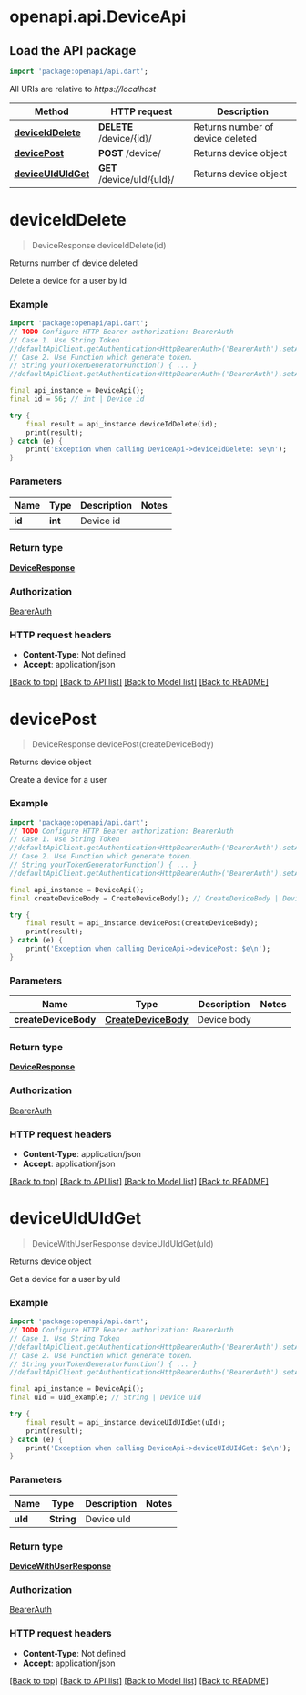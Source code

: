 # openapi.api.DeviceApi

## Load the API package
```dart
import 'package:openapi/api.dart';
```

All URIs are relative to *https://localhost*

Method | HTTP request | Description
------------- | ------------- | -------------
[**deviceIdDelete**](DeviceApi.md#deviceIdDelete) | **DELETE** /device/{id}/ | Returns number of device deleted
[**devicePost**](DeviceApi.md#devicePost) | **POST** /device/ | Returns device object
[**deviceUIdUIdGet**](DeviceApi.md#deviceUIdUIdGet) | **GET** /device/uId/{uId}/ | Returns device object


# **deviceIdDelete**
> DeviceResponse deviceIdDelete(id)

Returns number of device deleted

Delete a device for a user by id

### Example 
```dart
import 'package:openapi/api.dart';
// TODO Configure HTTP Bearer authorization: BearerAuth
// Case 1. Use String Token
//defaultApiClient.getAuthentication<HttpBearerAuth>('BearerAuth').setAccessToken('YOUR_ACCESS_TOKEN');
// Case 2. Use Function which generate token.
// String yourTokenGeneratorFunction() { ... }
//defaultApiClient.getAuthentication<HttpBearerAuth>('BearerAuth').setAccessToken(yourTokenGeneratorFunction);

final api_instance = DeviceApi();
final id = 56; // int | Device id

try { 
    final result = api_instance.deviceIdDelete(id);
    print(result);
} catch (e) {
    print('Exception when calling DeviceApi->deviceIdDelete: $e\n');
}
```

### Parameters

Name | Type | Description  | Notes
------------- | ------------- | ------------- | -------------
 **id** | **int**| Device id | 

### Return type

[**DeviceResponse**](DeviceResponse.md)

### Authorization

[BearerAuth](../README.md#BearerAuth)

### HTTP request headers

 - **Content-Type**: Not defined
 - **Accept**: application/json

[[Back to top]](#) [[Back to API list]](../README.md#documentation-for-api-endpoints) [[Back to Model list]](../README.md#documentation-for-models) [[Back to README]](../README.md)

# **devicePost**
> DeviceResponse devicePost(createDeviceBody)

Returns device object

Create a device for a user

### Example 
```dart
import 'package:openapi/api.dart';
// TODO Configure HTTP Bearer authorization: BearerAuth
// Case 1. Use String Token
//defaultApiClient.getAuthentication<HttpBearerAuth>('BearerAuth').setAccessToken('YOUR_ACCESS_TOKEN');
// Case 2. Use Function which generate token.
// String yourTokenGeneratorFunction() { ... }
//defaultApiClient.getAuthentication<HttpBearerAuth>('BearerAuth').setAccessToken(yourTokenGeneratorFunction);

final api_instance = DeviceApi();
final createDeviceBody = CreateDeviceBody(); // CreateDeviceBody | Device body

try { 
    final result = api_instance.devicePost(createDeviceBody);
    print(result);
} catch (e) {
    print('Exception when calling DeviceApi->devicePost: $e\n');
}
```

### Parameters

Name | Type | Description  | Notes
------------- | ------------- | ------------- | -------------
 **createDeviceBody** | [**CreateDeviceBody**](CreateDeviceBody.md)| Device body | 

### Return type

[**DeviceResponse**](DeviceResponse.md)

### Authorization

[BearerAuth](../README.md#BearerAuth)

### HTTP request headers

 - **Content-Type**: application/json
 - **Accept**: application/json

[[Back to top]](#) [[Back to API list]](../README.md#documentation-for-api-endpoints) [[Back to Model list]](../README.md#documentation-for-models) [[Back to README]](../README.md)

# **deviceUIdUIdGet**
> DeviceWithUserResponse deviceUIdUIdGet(uId)

Returns device object

Get a device for a user by uId

### Example 
```dart
import 'package:openapi/api.dart';
// TODO Configure HTTP Bearer authorization: BearerAuth
// Case 1. Use String Token
//defaultApiClient.getAuthentication<HttpBearerAuth>('BearerAuth').setAccessToken('YOUR_ACCESS_TOKEN');
// Case 2. Use Function which generate token.
// String yourTokenGeneratorFunction() { ... }
//defaultApiClient.getAuthentication<HttpBearerAuth>('BearerAuth').setAccessToken(yourTokenGeneratorFunction);

final api_instance = DeviceApi();
final uId = uId_example; // String | Device uId

try { 
    final result = api_instance.deviceUIdUIdGet(uId);
    print(result);
} catch (e) {
    print('Exception when calling DeviceApi->deviceUIdUIdGet: $e\n');
}
```

### Parameters

Name | Type | Description  | Notes
------------- | ------------- | ------------- | -------------
 **uId** | **String**| Device uId | 

### Return type

[**DeviceWithUserResponse**](DeviceWithUserResponse.md)

### Authorization

[BearerAuth](../README.md#BearerAuth)

### HTTP request headers

 - **Content-Type**: Not defined
 - **Accept**: application/json

[[Back to top]](#) [[Back to API list]](../README.md#documentation-for-api-endpoints) [[Back to Model list]](../README.md#documentation-for-models) [[Back to README]](../README.md)

